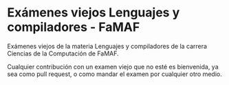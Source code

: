 # Exámenes viejos Lenguajes y compiladores - FaMAF

Exámenes viejos de la materia Lenguajes y compiladores de la carrera Ciencias de la Computación de FaMAF.

Cualquier contribución con un examen viejo que no esté es bienvenida, ya sea como pull request, o como mandar el examen por cualquier otro medio.


